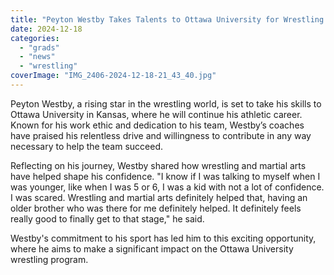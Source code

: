 ```yaml
---
title: "Peyton Westby Takes Talents to Ottawa University for Wrestling Career"
date: 2024-12-18
categories: 
  - "grads"
  - "news"
  - "wrestling"
coverImage: "IMG_2406-2024-12-18-21_43_40.jpg"
---
```


Peyton Westby, a rising star in the wrestling world, is set to take his skills to Ottawa University in Kansas, where he will continue his athletic career. Known for his work ethic and dedication to his team, Westby’s coaches have praised his relentless drive and willingness to contribute in any way necessary to help the team succeed.

Reflecting on his journey, Westby shared how wrestling and martial arts have helped shape his confidence. "I know if I was talking to myself when I was younger, like when I was 5 or 6, I was a kid with not a lot of confidence. I was scared. Wrestling and martial arts definitely helped that, having an older brother who was there for me definitely helped. It definitely feels really good to finally get to that stage," he said.

Westby's commitment to his sport has led him to this exciting opportunity, where he aims to make a significant impact on the Ottawa University wrestling program.
